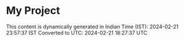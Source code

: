 # My Project

This content is dynamically generated in Indian Time (IST): 2024-02-21 23:57:37 IST
Converted to UTC: 2024-02-21 18:27:37 UTC
